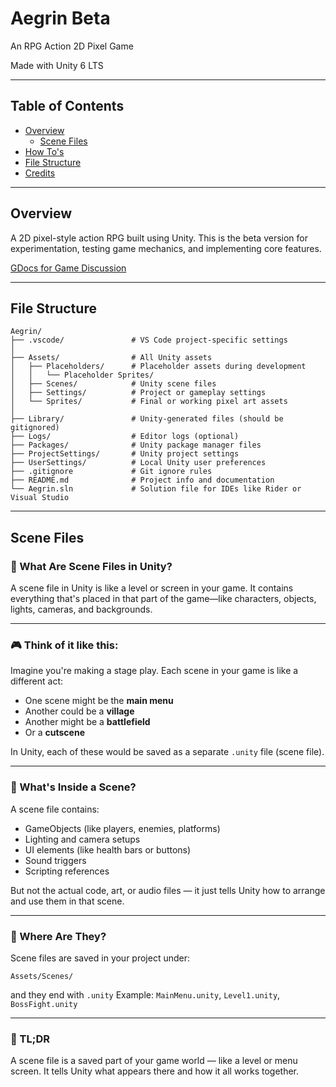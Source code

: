 # Aegrin Beta
An RPG Action 2D Pixel Game

Made with Unity 6 LTS

---

## Table of Contents 
- [Overview](#overview)
  - [Scene Files](#scene-files)
- [How To's](#how-tos)
- [File Structure](#file-structure)
- [Credits](#credits)

---

## Overview
A 2D pixel-style action RPG built using Unity. This is the beta version for experimentation, testing game mechanics, and implementing core features.

[GDocs for Game Discussion](https://docs.google.com/document/d/1VWbv2UQdG_LHKaJzLI6_3wMVXn8CyV3dhI2PJU7eyrk/edit?tab=t.0#heading=h.7kg9iatqkiz8)

---

## File Structure
```plaintext
Aegrin/
├── .vscode/               # VS Code project-specific settings
│
├── Assets/                # All Unity assets
│   ├── Placeholders/      # Placeholder assets during development
│   │   └── Placeholder Sprites/
│   ├── Scenes/            # Unity scene files
│   ├── Settings/          # Project or gameplay settings
│   └── Sprites/           # Final or working pixel art assets
│
├── Library/               # Unity-generated files (should be gitignored)
├── Logs/                  # Editor logs (optional)
├── Packages/              # Unity package manager files
├── ProjectSettings/       # Unity project settings
├── UserSettings/          # Local Unity user preferences
├── .gitignore             # Git ignore rules
├── README.md              # Project info and documentation
└── Aegrin.sln             # Solution file for IDEs like Rider or Visual Studio
````

---

## Scene Files

### 🧩 What Are Scene Files in Unity?

A scene file in Unity is like a level or screen in your game.
It contains everything that's placed in that part of the game—like characters, objects, lights, cameras, and backgrounds.

---

### 🎮 Think of it like this:

Imagine you're making a stage play. Each scene in your game is like a different act:

* One scene might be the **main menu**
* Another could be a **village**
* Another might be a **battlefield**
* Or a **cutscene**

In Unity, each of these would be saved as a separate `.unity` file (scene file).

---

### 🔧 What's Inside a Scene?

A scene file contains:

* GameObjects (like players, enemies, platforms)
* Lighting and camera setups
* UI elements (like health bars or buttons)
* Sound triggers
* Scripting references

But not the actual code, art, or audio files — it just tells Unity how to arrange and use them in that scene.

---

### 📂 Where Are They?

Scene files are saved in your project under:

```
Assets/Scenes/
```

and they end with `.unity`
Example: `MainMenu.unity`, `Level1.unity`, `BossFight.unity`

---

### 🧠 TL;DR

A scene file is a saved part of your game world — like a level or menu screen.
It tells Unity what appears there and how it all works together.
